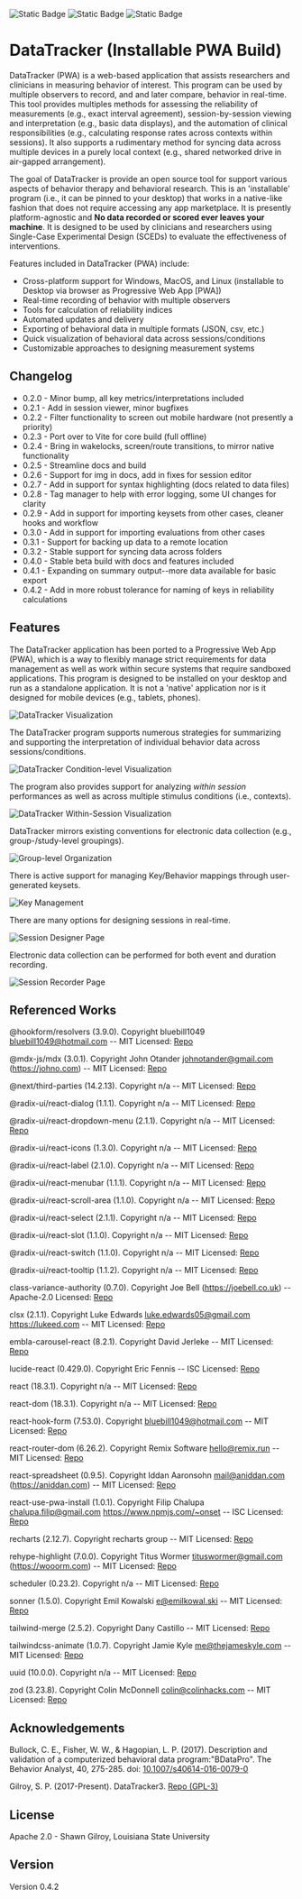 ![Static Badge](https://img.shields.io/badge/Version-0.4.2-blue) ![Static Badge](https://img.shields.io/badge/License-Apache_2.0-purple) ![Static Badge](https://img.shields.io/badge/Coverage-99.88%-green)

# DataTracker (Installable PWA Build)

DataTracker (PWA) is a web-based application that assists researchers and clinicians in measuring behavior of interest. This program can be used by multiple observers to record, and and later compare, behavior in real-time. This tool provides multiples methods for assessing the reliability of measurements (e.g., exact interval agreement), session-by-session viewing and interpretation (e.g., basic data displays), and the automation of clinical responsibilities (e.g., calculating response rates across contexts within sessions). It also supports a rudimentary method for syncing data across multiple devices in a purely local context (e.g., shared networked drive in air-gapped arrangement).

The goal of DataTracker is provide an open source tool for support various aspects of behavior therapy and behavioral research. This is an 'installable' program (i.e., it can be pinned to your desktop) that works in a native-like fashion that does not require accessing any app marketplace. It is presently platform-agnostic and **No data recorded or scored ever leaves your machine**. It is designed to be used by clinicians and researchers using Single-Case Experimental Design (SCEDs) to evaluate the effectiveness of interventions.

Features included in DataTracker (PWA) include:

- Cross-platform support for Windows, MacOS, and Linux (installable to Desktop via browser as Progressive Web App [PWA])
- Real-time recording of behavior with multiple observers
- Tools for calculation of reliability indices
- Automated updates and delivery
- Exporting of behavioral data in multiple formats (JSON, csv, etc.)
- Quick visualization of behavioral data across sessions/conditions
- Customizable approaches to designing measurement systems

## Changelog

- 0.2.0 - Minor bump, all key metrics/interpretations included
- 0.2.1 - Add in session viewer, minor bugfixes
- 0.2.2 - Filter functionality to screen out mobile hardware (not presently a priority)
- 0.2.3 - Port over to Vite for core build (full offline)
- 0.2.4 - Bring in wakelocks, screen/route transitions, to mirror native functionality
- 0.2.5 - Streamline docs and build
- 0.2.6 - Support for img in docs, add in fixes for session editor
- 0.2.7 - Add in support for syntax highlighting (docs related to data files)
- 0.2.8 - Tag manager to help with error logging, some UI changes for clarity
- 0.2.9 - Add in support for importing keysets from other cases, cleaner hooks and workflow
- 0.3.0 - Add in support for importing evaluations from other cases
- 0.3.1 - Support for backing up data to a remote location
- 0.3.2 - Stable support for syncing data across folders
- 0.4.0 - Stable beta build with docs and features included
- 0.4.1 - Expanding on summary output--more data available for basic export
- 0.4.2 - Add in more robust tolerance for naming of keys in reliability calculations

## Features

The DataTracker application has been ported to a Progressive Web App (PWA), which is a way to flexibly manage strict requirements for data management as well as work within secure systems that require sandboxed applications. This program is designed to be installed on your desktop and run as a standalone application. It is not a 'native' application nor is it designed for mobile devices (e.g., tablets, phones).

![DataTracker Visualization](public/screenshots/landing_page.png 'DataTracker Options for Data Display')

The DataTracker program supports numerous strategies for summarizing and supporting the interpretation of individual behavior data across sessions/conditions.

![DataTracker Condition-level Visualization](public/screenshots/visualization.png 'DataTracker Options for Between-Session Data Display')

The program also provides support for analyzing _within session_ performances as well as across multiple stimulus conditions (i.e., contexts).

![DataTracker Within-Session Visualization](public/screenshots/within_session_preview.png 'DataTracker Options for Within-Session Data Display')

DataTracker mirrors existing conventions for electronic data collection (e.g., group-/study-level groupings).

![Group-level Organization](public/screenshots/group_editor.png 'Participant Organization')

There is active support for managing Key/Behavior mappings through user-generated keysets.

![Key Management](public/screenshots/key_editor.png 'Editor for Keyboards')

There are many options for designing sessions in real-time.

![Session Designer Page](public/screenshots/session_designer.png 'Session Designer')

Electronic data collection can be performed for both event and duration recording.

![Session Recorder Page](public/screenshots/session_recorder.png 'Session Recorder')

## Referenced Works

@hookform/resolvers (3.9.0). Copyright bluebill1049 <bluebill1049@hotmail.com> -- MIT Licensed: [Repo](https://github.com/react-hook-form/resolvers.git) 
 
@mdx-js/mdx (3.0.1). Copyright John Otander <johnotander@gmail.com> (https://johno.com) -- MIT Licensed: [Repo](https://github.com/mdx-js/mdx.git) 
 
@next/third-parties (14.2.13). Copyright n/a -- MIT Licensed: [Repo](https://github.com/vercel/next.js.git) 
 
@radix-ui/react-dialog (1.1.1). Copyright n/a -- MIT Licensed: [Repo](https://github.com/radix-ui/primitives.git) 
 
@radix-ui/react-dropdown-menu (2.1.1). Copyright n/a -- MIT Licensed: [Repo](https://github.com/radix-ui/primitives.git) 
 
@radix-ui/react-icons (1.3.0). Copyright n/a -- MIT Licensed: [Repo](https://registry.npmjs.org/@radix-ui/react-icons/-/react-icons-1.3.2.tgz) 
 
@radix-ui/react-label (2.1.0). Copyright n/a -- MIT Licensed: [Repo](https://github.com/radix-ui/primitives.git) 
 
@radix-ui/react-menubar (1.1.1). Copyright n/a -- MIT Licensed: [Repo](https://github.com/radix-ui/primitives.git) 
 
@radix-ui/react-scroll-area (1.1.0). Copyright n/a -- MIT Licensed: [Repo](https://github.com/radix-ui/primitives.git) 
 
@radix-ui/react-select (2.1.1). Copyright n/a -- MIT Licensed: [Repo](https://github.com/radix-ui/primitives.git) 
 
@radix-ui/react-slot (1.1.0). Copyright n/a -- MIT Licensed: [Repo](https://github.com/radix-ui/primitives.git) 
 
@radix-ui/react-switch (1.1.0). Copyright n/a -- MIT Licensed: [Repo](https://github.com/radix-ui/primitives.git) 
 
@radix-ui/react-tooltip (1.1.2). Copyright n/a -- MIT Licensed: [Repo](https://github.com/radix-ui/primitives.git) 
 
class-variance-authority (0.7.0). Copyright Joe Bell (https://joebell.co.uk) -- Apache-2.0 Licensed: [Repo](https://github.com/joe-bell/cva.git) 
 
clsx (2.1.1). Copyright Luke Edwards luke.edwards05@gmail.com https://lukeed.com -- MIT Licensed: [Repo](https://github.com/lukeed/clsx.git) 
 
embla-carousel-react (8.2.1). Copyright David Jerleke -- MIT Licensed: [Repo](https://github.com/davidjerleke/embla-carousel) 
 
lucide-react (0.429.0). Copyright Eric Fennis -- ISC Licensed: [Repo](https://github.com/lucide-icons/lucide.git) 
 
react (18.3.1). Copyright n/a -- MIT Licensed: [Repo](https://github.com/facebook/react.git) 
 
react-dom (18.3.1). Copyright n/a -- MIT Licensed: [Repo](https://github.com/facebook/react.git) 
 
react-hook-form (7.53.0). Copyright <bluebill1049@hotmail.com> -- MIT Licensed: [Repo](https://github.com/react-hook-form/react-hook-form.git) 
 
react-router-dom (6.26.2). Copyright Remix Software <hello@remix.run> -- MIT Licensed: [Repo](https://github.com/remix-run/react-router.git) 
 
react-spreadsheet (0.9.5). Copyright Iddan Aaronsohn <mail@aniddan.com> (https://aniddan.com) -- MIT Licensed: [Repo](https://github.com/iddan/react-spreadsheet.git) 
 
react-use-pwa-install (1.0.1). Copyright Filip Chalupa chalupa.filip@gmail.com https://www.npmjs.com/~onset -- ISC Licensed: [Repo](https://github.com/FilipChalupa/react-use-pwa-install.git) 
 
recharts (2.12.7). Copyright recharts group -- MIT Licensed: [Repo](https://github.com/recharts/recharts.git) 
 
rehype-highlight (7.0.0). Copyright Titus Wormer <tituswormer@gmail.com> (https://wooorm.com) -- MIT Licensed: [Repo](https://github.com/rehypejs/rehype-highlight.git) 
 
scheduler (0.23.2). Copyright n/a -- MIT Licensed: [Repo](https://github.com/facebook/react.git) 
 
sonner (1.5.0). Copyright Emil Kowalski <e@emilkowal.ski> -- MIT Licensed: [Repo](https://github.com/emilkowalski/sonner.git) 
 
tailwind-merge (2.5.2). Copyright Dany Castillo -- MIT Licensed: [Repo](https://github.com/dcastil/tailwind-merge.git) 
 
tailwindcss-animate (1.0.7). Copyright Jamie Kyle <me@thejameskyle.com> -- MIT Licensed: [Repo](https://registry.npmjs.org/tailwindcss-animate/-/tailwindcss-animate-1.0.7.tgz) 
 
uuid (10.0.0). Copyright n/a -- MIT Licensed: [Repo](https://github.com/uuidjs/uuid.git) 
 
zod (3.23.8). Copyright Colin McDonnell <colin@colinhacks.com> -- MIT Licensed: [Repo](https://github.com/colinhacks/zod.git) 

## Acknowledgements

Bullock, C. E., Fisher, W. W., & Hagopian, L. P. (2017). Description and validation of a computerized behavioral data program:"BDataPro". The Behavior Analyst, 40, 275-285. doi: [10.1007/s40614-016-0079-0](https://doi.org/10.1007%2Fs40614-016-0079-0)

Gilroy, S. P. (2017-Present). DataTracker3. [Repo (GPL-3)](https://github.com/miyamot0/DataTracker3)

## License

Apache 2.0 - Shawn Gilroy, Louisiana State University

## Version

Version 0.4.2


